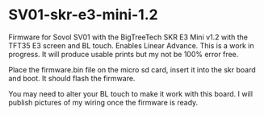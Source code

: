 # SV01-skr-e3-mini-1.2
Firmware for Sovol SV01 with the BigTreeTech SKR E3 Mini v1.2 with the TFT35 E3 screen and BL touch. Enables Linear Advance. 
This is a work in progress. It will produce usable prints but my not be 100% error free.

Place the firmware.bin file on the micro sd card, insert it into the skr board and boot. It should flash the firmware.

You may need to alter your BL touch to make it work with this board. I will publish pictures of my wiring once the firmware is ready.
